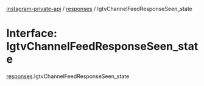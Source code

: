 [instagram-private-api](../../README.md) / [responses](../../modules/responses.md) / IgtvChannelFeedResponseSeen_state

# Interface: IgtvChannelFeedResponseSeen\_state

[responses](../../modules/responses.md).IgtvChannelFeedResponseSeen_state

